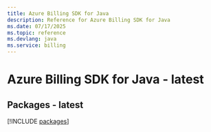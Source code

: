 ```yaml
---
title: Azure Billing SDK for Java
description: Reference for Azure Billing SDK for Java
ms.date: 07/17/2025
ms.topic: reference
ms.devlang: java
ms.service: billing
---
```

# Azure Billing SDK for Java - latest
## Packages - latest
[!INCLUDE [packages](billing-index.md)]
